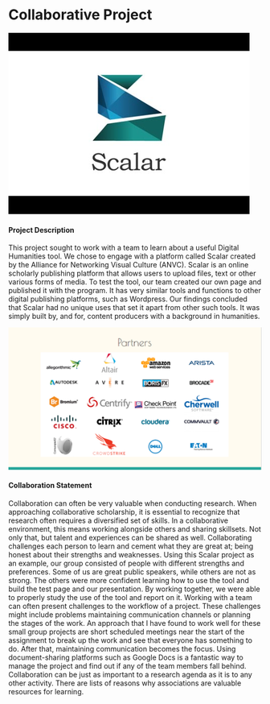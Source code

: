 # Collaborative Project

![](images/hqdefault.jpg)

#### Project Description
This project sought to work with a team to learn about a useful Digital Humanities tool. We chose to engage with a platform called Scalar created by the Alliance for Networking Visual Culture (ANVC). Scalar is an online scholarly publishing platform that allows users to upload files, text or other various forms of media. To test the tool, our team created our own page and published it with the program. It has very similar tools and functions to other digital publishing platforms, such as Wordpress. Our findings concluded that Scalar had no unique uses that set it apart from other such tools. It was simply built by, and for, content producers with a background in humanities.

![](images/ghe.PNG)

#### Collaboration Statement
Collaboration can often be very valuable when conducting research. When approaching collaborative scholarship, it is essential to recognize that research often requires a diversified set of skills. In a collaborative environment, this means working alongside others and sharing skillsets. Not only that, but talent and experiences can be shared as well. Collaborating challenges each person to learn and cement what they are great at; being honest about their strengths and weaknesses. Using this Scalar project as an example, our group consisted of people with different strengths and preferences. Some of us are great public speakers, while others are not as strong. The others were more confident learning how to use the tool and build the test page and our presentation. By working together, we were able to properly study the use of the tool and report on it. Working with a team can often present challenges to the workflow of a project. These challenges might include problems maintaining communication channels or planning the stages of the work. An approach that I have found to work well for these small group projects are short scheduled meetings near the start of the assignment to break up the work and see that everyone has something to do. After that, maintaining communication becomes the focus. Using document-sharing platforms such as Google Docs is a fantastic way to manage the project and find out if any of the team members fall behind. Collaboration can be just as important to a research agenda as it is to any other activity. There are lists of reasons why associations are valuable resources for learning.

![]()
